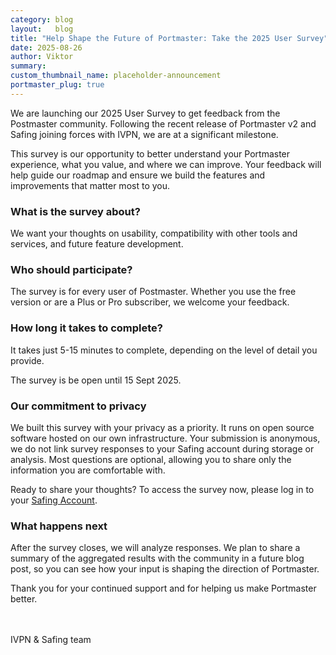 ```yaml
---
category: blog
layout:   blog
title: "Help Shape the Future of Portmaster: Take the 2025 User Survey"
date: 2025-08-26
author: Viktor
summary:  
custom_thumbnail_name: placeholder-announcement
portmaster_plug: true
---
```


We are launching our 2025 User Survey to get feedback from the Postmaster community. Following the recent release of Portmaster v2 and Safing joining forces with IVPN, we are at a significant milestone. 

This survey is our opportunity to better understand your Portmaster experience, what you value, and where we can improve. Your feedback will help guide our roadmap and ensure we build the features and improvements that matter most to you.

### What is the survey about?
We want your thoughts on usability, compatibility with other tools and services, and future feature development.

### Who should participate? 
The survey is for every user of Postmaster. Whether you use the free version or are a Plus or Pro subscriber, we welcome your feedback.

### How long it takes to complete?
It takes just 5-15 minutes to complete, depending on the level of detail you provide.

The survey is be open until 15 Sept 2025. 

 

### Our commitment to privacy

We built this survey with your privacy as a priority. It runs on open source software hosted on our own infrastructure. Your submission is anonymous, we do not link survey responses to your Safing account during storage or analysis. Most questions are optional, allowing you to share only the information you are comfortable with.


Ready to share your thoughts? To access the survey now, please log in to your [Safing Account](https://account.safing.io/account).

 

### What happens next

After the survey closes, we will analyze responses. We plan to share a summary of the aggregated results with the community in a future blog post, so you can see how your input is shaping the direction of Portmaster.

Thank you for your continued support and for helping us make Portmaster better.  
<br><br>

IVPN & Safing team
